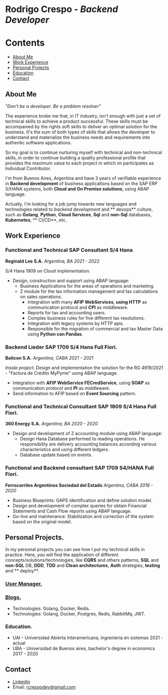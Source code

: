 # Rodrigo Crespo - _Backend Developer_

# Contents

- [About Me](#aboutMe)
- [Work Experience](#workExperience)
- [Personal Projects](#personalProjects)
- [Education](#education)
- [Contact](#contact)

## About Me <a name="aboutMe"></a>

_"Don't be a developer. Be a problem resolver"_

The experience broke me that, in IT industry, isn't enough with just a set of technical skills to achieve a product
successful. These skills must be accompanied by the rights soft skills to deliver an optimal solution for the business.
It's the sum of both types of skills that allows the developer to understand and materialize the business
needs and requirements into authentic software applications.

So my goal is to continue nurturing myself with technical and non-technical skills, in order to continue building a
quality professional profile that provides the maximum value to each project in which im participates as Individual
Contributor.

I'm from Buenos Aires, Argentina and have 3 years of verifiable experience in **Backend development** of business
applications based on the SAP ERP S/HANA systems, both **Cloud and On Premise solutions**, using ABAP language.

Actually, I'm looking for a job jump towards new languages and technologies related to *backend development* and **
devops**
culture, such as **Golang**, **Python**, **Cloud Services**, **Sql** and **non-Sql** databases, **Kubernetes**, **
CI/CD**, etc.

## Work Experience <a name="workExperience"></a>

### Functional and Technical SAP Consultant S/4 Hana

**Reginald Lee S.A.** _Argentina, BA 2021 - 2022_

S/4 Hana 1909 on Cloud implementation.

- Design, construction and support using ABAP language:
    - Business Applications for the areas of operations and marketing.
    - Z module for the tax information management and tax calculations on sales operations.
        - Integration with many **AFIP WebServices**, **using HTTP** as communication protocol and **CPI** as
          middleware.
        - Reports for tax and accounting users.
        - Complex business rules for five different tax resolutions.
        - Integration with legacy systems by HTTP apis.
        - Responsible for the migration of commercial and tax Master Data using **Python con Pandas**.

### Backend Lieder SAP 1709 S/4 Hana Full Fiori.

**Baitcon S.A.** _Argentina, CABA 2021 - 2021_

_Inside project_. Design and implementation the solution for the RG 4919/2021 - "Factura de Crédito MyPyme"
using ABAP language.

- Integration with **AFIP WebService FECredService**, using **SOAP** as communication protocol and **PI** as middleware.
- Send information to AFIP based on **Event Sourcing** pattern.

### Functional and Technical Consultant SAP 1809 S/4 Hana Full Fiori.

**360 Energy S.A.** _Argentina, BA 2020 - 2020_

- Design and development of Z accounting module using ABAP language:
    - Design Hana Database performed to reading operations. He responsibility are delivery accounting balances according
      various characteristics and using different ledgers.
    - Database update based on events.

### Functional and Backend consultant SAP 1709 S4/HANA Full Fiori.

**Ferrocarriles Argentinos Sociedad del Estado**  _Argentina, CABA 2018 - 2020_

- Business Blueprints: GAPS identification and define solution model.
- Design and development of complex queries for obtain Financial Statements and Cash Flow reports using ABAP language.
- Go-live and maintenance: Stabilization and correction of the system
  based on the original model.

## Personal Projects. <a name="personalProjects"></a>

In my personal projects you can see how I put my technical skills in practice.
Here, you will find the application of different concepts/solutions/technologies, like **CQRS** and others patterns,
**SQL** and **non-SQL** DB, **DDD**, **TDD** and **Clean architectures**, **Auth** strategies, **testing** and **
deploy**.

### [User Manager.](https://github.com/rcrespodev/user_manager)

### [Blogs.](https://github.com/rcrespodev/Blogs)

- Technologies: Golang, Docker, Redis.
- Technologies: Golang, Docker, Postgres, Redis, RabbitMq, JWT.

### Education. <a name="contact"></a>

- UAI - Universidad Abierta Interamericana, ingreniería en sistemas 2021 - actual
- UBA - Universidad de Buenos aires, bachelor's degree in economics 2017 - 2020

## Contact <a name="contact"></a>

- [Linkedin](https://www.linkedin.com/in/rodrigo-crespo-9512a3140/)
- Email: rcrespodev@gmail.com